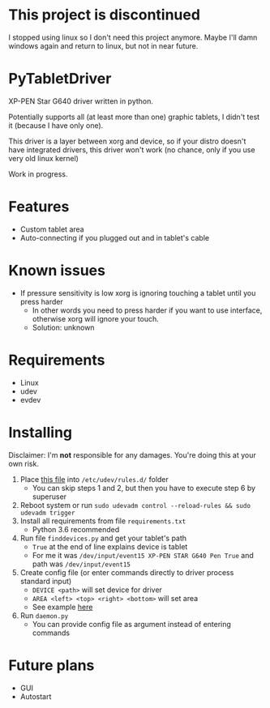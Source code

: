 # This project is discontinued
I stopped using linux so I don't need this project anymore. Maybe I'll damn windows again and return to linux, but not in near future.

# PyTabletDriver
XP-PEN Star G640 driver written in python. 

Potentially supports all (at least more than one) graphic tablets, I didn't test it (because I have only one).

This driver is a layer between xorg and device, so if your distro doesn't have integrated drivers, this driver won't work (no chance, only if you use very old linux kernel)   

Work in progress.

# Features

* Custom tablet area
* Auto-connecting if you plugged out and in tablet's cable

# Known issues

* If pressure sensitivity is low xorg is ignoring touching a tablet until you press harder
  * In other words you need to press harder if you want to use interface, otherwise xorg will ignore your touch.
  * Solution: unknown

# Requirements

* Linux
* udev
* evdev

# Installing

Disclaimer: I'm **not** responsible for any damages. You're doing this at your own risk.

1. Place [this file](https://github.com/HeroBrine1st/PyTabletDriver/blob/master/rules/60-pytabletdriver.rules) into ``/etc/udev/rules.d/`` folder
    * You can skip steps 1 and 2, but then you have to execute step 6 by superuser
2. Reboot system or run ``sudo udevadm control --reload-rules && sudo udevadm trigger``
3. Install all requirements from file ``requirements.txt``
    * Python 3.6 recommended
4. Run file ``finddevices.py`` and get your tablet's path
    * ``True`` at the end of line explains device is tablet
    * For me it was ``/dev/input/event15 XP-PEN STAR G640 Pen True`` and path was ``/dev/input/event15``
5. Create config file (or enter commands directly to driver process standard input)
    * ``DEVICE <path>`` will set device for driver
    * ``AREA <left> <top> <right> <bottom>`` will set area
    * See example [here](https://github.com/HeroBrine1st/PyTabletDriver/blob/master/test.txt)
6. Run ``daemon.py``
    * You can provide config file as argument instead of entering commands
    
# Future plans

* GUI
* Autostart
